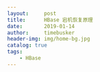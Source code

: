 ```yaml
---
layout:     post
title:      HBase 宕机恢复原理
date:       2019-01-14
author:     timebusker
header-img: img/home-bg.jpg
catalog: true
tags:
    - HBase
---
```


